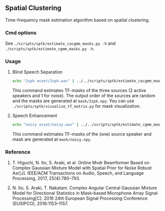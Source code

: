 
## Spatial Clustering

Time-frequency mask estimation algorithm based on spatial clustering.

### Cmd options

See `./scripts/sptk/estimate_cacgmm_masks.py -h` and `./scripts/sptk/estimate_cgmm_masks.py -h`.

### Usage

1. Blind Speech Separation
    ```bash
    echo "2spk asset/2spk.wav" | ../../scripts/sptk/estimate_cacgmm_masks.py --num-classes 3 --num-epoches 20 --frame-len 512 - mask
    ```
    This command estimates TF-masks of the three sources (2 active speakers and 1 for noise). The output order of the sources are random and the masks are generated at `mask/2spk.npy`. You can use `./scripts/sptk/visualize_tf_matrix.py` for mask visualization.

2. Speech Enhancement
    ```bash
    echo "noisy asset/noisy.wav" | ../../scripts/sptk/estimate_cgmm_masks.py --num-epoches 20 --frame-len 512 - mask
    ```
    This command estimates TF-masks of the (one) source speaker and mask are generated at `mask/noisy.npy`.

### Reference

1. T. Higuchi, N. Ito, S. Araki, et al. Online Mvdr Beamformer Based on Complex Gaussian Mixture Model with Spatial Prior for Noise Robust Asr[J]. IEEE/ACM Transactions on Audio, Speech, and Language Processing, 2017, 25(4):780–793.

2. N. Ito, S. Araki, T. Nakatani. Complex Angular Central Gaussian Mixture Model for Directional Statistics in Mask-based Microphone Array Signal Processing[C]. 2016 24th European Signal Processing Conference (EUSIPCO), 2016:1153–1157.
